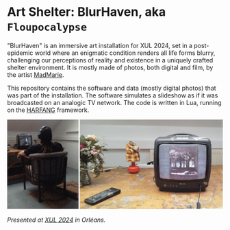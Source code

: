 # Art Shelter: BlurHaven, aka `Floupocalypse`

"BlurHaven" is an immersive art installation for XUL 2024, set in a post-epidemic world where an enigmatic condition renders all life forms blurry, challenging our perceptions of reality and existence in a uniquely crafted shelter environment. It is mostly made of photos, both digital and film, by the artist [MadMarie](https://www.flickr.com/photos/38623641@N05/albums).

This repository contains the software and data (mostly digital photos) that was part of the installation. The software simulates a slideshow as if it was broadcasted on an analogic TV network. The code is written in Lua, running on the [HARFANG](https://github.com/harfang3d/) framework.

[![Installation at XUL 2024](img/installation-lq.png)](img/installation-hd.png)

_Presented at [XUL 2024](https://xul.labomedia.org/floupocalypse-madmarie/) in Orléans._
